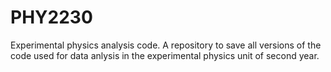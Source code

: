 # PHY2230
Experimental physics analysis code.
A repository to save all versions of the code used for data anlysis in the experimental physics unit of second year.
